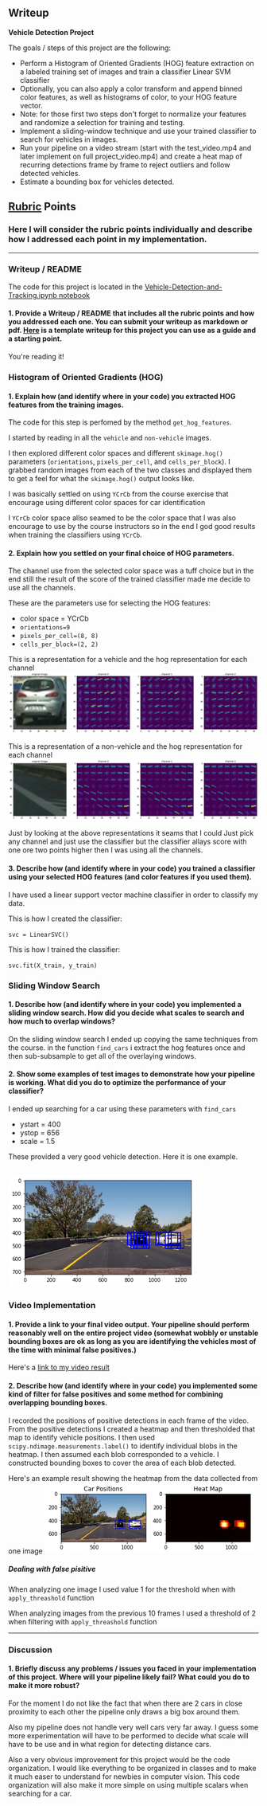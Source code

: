 ## Writeup

**Vehicle Detection Project**

The goals / steps of this project are the following:

* Perform a Histogram of Oriented Gradients (HOG) feature extraction on a labeled training set of images and train a classifier Linear SVM classifier
* Optionally, you can also apply a color transform and append binned color features, as well as histograms of color, to your HOG feature vector.
* Note: for those first two steps don't forget to normalize your features and randomize a selection for training and testing.
* Implement a sliding-window technique and use your trained classifier to search for vehicles in images.
* Run your pipeline on a video stream (start with the test_video.mp4 and later implement on full project_video.mp4) and create a heat map of recurring detections frame by frame to reject outliers and follow detected vehicles.
* Estimate a bounding box for vehicles detected.

[//]: # (Image References)
[image1]: ./examples/car_not_car.png
[image2]: ./examples/HOG_example.jpg
[image3]: ./examples/sliding_windows.jpg
[image4]: ./examples/sliding_window.jpg
[image5]: ./examples/bboxes_and_heat.png
[image6]: ./examples/labels_map.png
[image7]: ./examples/output_bboxes.png

[image11]: ./output_images/car_hog_features.png
[image12]: ./output_images/notcar_hog_features.png
[image13]: ./output_images/vehicle_detection.png
[image14]: ./output_images/heat_map.png

[video1]: ./output_images/find_result.mp4

## [Rubric](https://review.udacity.com/#!/rubrics/513/view) Points
### Here I will consider the rubric points individually and describe how I addressed each point in my implementation.  

---
### Writeup / README

The code for this project is located in the [Vehicle-Detection-and-Tracking.ipynb notebook](./Vehicle-Detection-and-Tracking.ipynb)

#### 1. Provide a Writeup / README that includes all the rubric points and how you addressed each one.  You can submit your writeup as markdown or pdf.  [Here](https://github.com/udacity/CarND-Vehicle-Detection/blob/master/writeup_template.md) is a template writeup for this project you can use as a guide and a starting point.  

You're reading it!

### Histogram of Oriented Gradients (HOG)

#### 1. Explain how (and identify where in your code) you extracted HOG features from the training images.

The code for this step is perfomed by the method `get_hog_features`.  

I started by reading in all the `vehicle` and `non-vehicle` images.

I then explored different color spaces and different `skimage.hog()` parameters (`orientations`, `pixels_per_cell`, and `cells_per_block`).  I grabbed random images from each of the two classes and displayed them to get a feel for what the `skimage.hog()` output looks like.

I was basically settled on using `YCrCb` from the course exercise that encourage
using different color spaces for car identification

I `YCrCb` color space allso seamed to be the color space that I was also encourage to use by the
course instructors so in the end I god good results when training the classifiers
using `YCrCb`.




#### 2. Explain how you settled on your final choice of HOG parameters.

The channel use from the selected color space was a tuff choice but in the end still
the result of the score of the trained classifier made me decide to use all the channels.

These are the parameters use for selecting the HOG features:
- color space = YCrCb
- `orientations=9`
- `pixels_per_cell=(8, 8)`
- `cells_per_block=(2, 2)`

This is a representation for a vehicle and the hog
representation for each channel
![alt text][image11]

This is a representation of a non-vehicle and the hog representation for each channel
![alt text][image12]

Just by looking at the above representations it seams that I could Just
pick any channel and just use the classifier but the classifier allays score
with one ore two points higher then I was using all the channels.

#### 3. Describe how (and identify where in your code) you trained a classifier using your selected HOG features (and color features if you used them).

I have used a linear support vector machine classifier in order to classify my data.

This is how I created the classifier:

`svc = LinearSVC()`

This is how I trained the classifier:

`svc.fit(X_train, y_train)`

### Sliding Window Search

#### 1. Describe how (and identify where in your code) you implemented a sliding window search.  How did you decide what scales to search and how much to overlap windows?

On the sliding window search I ended up copying the same techniques from the course.
in the function `find_cars` i extract the hog features once and then
sub-subsample to get all of the overlaying windows.

#### 2. Show some examples of test images to demonstrate how your pipeline is working.  What did you do to optimize the performance of your classifier?

I ended up searching for a car using these parameters with `find_cars`
- ystart = 400
- ystop = 656
- scale = 1.5

These provided a very good vehicle detection. Here it is one example.



![alt text][image13]
---

### Video Implementation

#### 1. Provide a link to your final video output.  Your pipeline should perform reasonably well on the entire project video (somewhat wobbly or unstable bounding boxes are ok as long as you are identifying the vehicles most of the time with minimal false positives.)
Here's a [link to my video result](./output_images/find_result.mp4)


#### 2. Describe how (and identify where in your code) you implemented some kind of filter for false positives and some method for combining overlapping bounding boxes.

I recorded the positions of positive detections in each frame of the video.  From the positive detections I created a heatmap and then thresholded that map to identify vehicle positions.  I then used `scipy.ndimage.measurements.label()` to identify individual blobs in the heatmap.  I then assumed each blob corresponded to a vehicle.  I constructed bounding boxes to cover the area of each blob detected.  

Here's an example result showing the heatmap from the data collected from one image
![alt text][image14]

##### Dealing with false pisitive

When analyzing one image I used value 1 for the threshold when with `apply_threashold` function

When analyzing images from the previous 10 frames I used a threshold of 2 when
filtering with `apply_threashold` function


---

### Discussion

#### 1. Briefly discuss any problems / issues you faced in your implementation of this project.  Where will your pipeline likely fail?  What could you do to make it more robust?

For the moment I do not like the fact that when there are 2 cars in close
proximity to each other the pipeline only draws a big box around them.

Also my pipeline does not handle very well cars very far away. I guess some more
experimentation will have to be performed to decide what scale will have
to be use and in what region for detecting distance cars.

Also a very obvious improvement for this project would be the code organization.
I would like everything to be organized in classes and to make it much easer
to understand for newbies in computer vision. This code organization will also
make it more simple on using multiple scalars when searching for a car.
